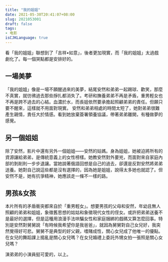```yaml
---
title: "我的姐姐"
date: 2021-05-30T20:41:07+08:00
slug: 2021053001
draft: false
tags:
- 电影
isCJKLanguage: true
---
```




看「我的姐姐」聯想到了「吉祥•如意」，後者更加現實，而「我的姐姐」太過戲劇化了。每一個哭點都是安排好的。

## 一場美夢
「我的姐姐」像是一場不願醒過來的美夢，結尾安然和弟弟一起踢球、歡笑，那麼不真實，就彷彿過去那些掙扎都消失了。考研和撫養弟弟不再是矛盾，重男輕女也不再是跨不過去的心結。血濃於水，而長姐依然要承擔起照顧弟弟的責任。但願只要不醒來，這樣就不用面對現實。
安然和弟弟相處的時間太短了，她對弟弟很難產生親情，責任大於情感。看到她放棄簽署領養協議，帶著弟弟離開，有種做夢的感覺。
## 另一個姐姐
除了安然，影片中還有另外一個姐姐——安然的姑媽。身為姐姐，她被迫將所有的資源讓給弟弟，是傳統意義上的女性榜樣。她教安然對外要兇，而面對來自家庭內部的剝削則一步步退讓。當她說著俄語回想是自己的過去，卻還是反對安然將弟弟送養。她對自己說這些都是沒有選擇的，因為她是姐姐，說得太多她也就認了。但安然不是，她有抗爭精神，她應該走一條不一樣的路。
## 男孩&女孩
本片所有的矛盾衝突都來自於「重男輕女」。想要男孩的父母和安然，年幼且無人照顧的弟弟和姐姐，象徵舊思想的姑姑和象徵現代女性的侄女。或許把弟弟送養不是最好的選擇，但是這種用浪漫手法哄騙女性和家庭捆綁的戲碼又算怎麼回事。特別是安然對舅舅說「有時候我希望你是我爸爸」，就因為舅舅對自己女兒好，我突然覺得好可悲。舅舅不是典型的好父親，嗜賭成性，關心女兒成了他唯一的優點。在女兒的舞蹈課上搗亂是關心女兒嗎？在女兒婚禮上委託外甥女拍一張照是關心女兒嗎？

演弟弟的小演員挺可愛的，以上。